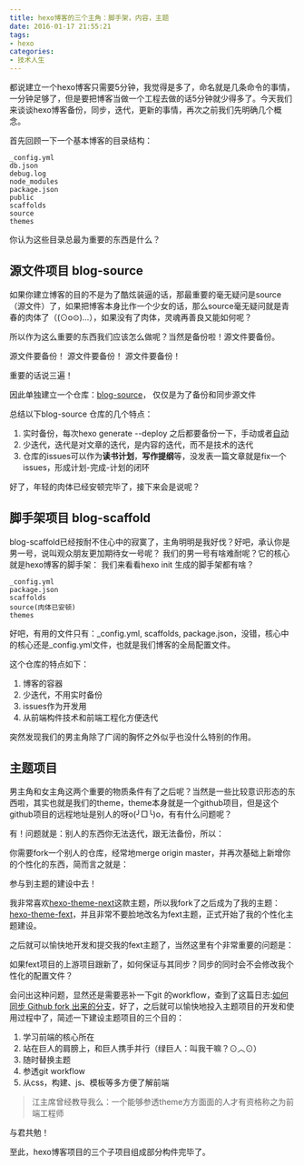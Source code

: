 ```yaml
---
title: hexo博客的三个主角：脚手架，内容，主题
date: 2016-01-17 21:55:21
tags: 
- hexo
categories:
- 技术人生
---
```

都说建立一个hexo博客只需要5分钟，我觉得是多了，命名就是几条命令的事情，一分钟足够了，但是要把博客当做一个工程去做的话5分钟就少得多了。今天我们来谈谈hexo博客备份，同步，迭代，更新的事情，再次之前我们先明确几个概念。


首先回顾一下一个基本博客的目录结构：

```
_config.yml
db.json
debug.log
node_modules
package.json
public
scaffolds
source
themes
```

你认为这些目录总最为重要的东西是什么？

## 源文件项目 blog-source
如果你建立博客的目的不是为了酷炫装逼的话，那最重要的毫无疑问是source（源文件）了，如果把博客本身比作一个少女的话，那么source毫无疑问就是青春的肉体了（(⊙o⊙)…），如果没有了肉体，灵魂再善良又能如何呢？

所以作为这么重要的东西我们应该怎么做呢？当然是备份啦！源文件要备份。

源文件要备份！
源文件要备份！
源文件要备份！

重要的话说三遍！

因此单独建立一个仓库：[blog-source](https://github.com/yqfang/blog-source)， 仅仅是为了备份和同步源文件

总结以下blog-source 仓库的几个特点：
1. 实时备份，每次hexo generate --deploy 之后都要备份一下，手动或者[自动](http://notes.xiamo.tk/2015-07-06-%E8%87%AA%E5%8A%A8%E5%A4%87%E4%BB%BDHexo%E5%8D%9A%E5%AE%A2%E6%BA%90%E6%96%87%E4%BB%B6.html)
2. 少迭代，迭代是对文章的迭代，是内容的迭代，而不是技术的迭代
3. 仓库的issues可以作为**读书计划**，**写作提纲**等，没发表一篇文章就是fix一个issues，形成计划-完成-计划的闭环

好了，年轻的肉体已经安顿完毕了，接下来会是说呢？

## 脚手架项目 blog-scaffold
blog-scaffold已经按耐不住心中的寂寞了，主角明明是我好伐？好吧，承认你是男一号，说叫观众朋友更加期待女一号呢？
我们的男一号有啥难耐呢？它的核心就是hexo博客的脚手架：
我们来看看hexo init 生成的脚手架都有啥？
```
_config.yml
package.json
scaffolds
source(肉体已安顿)       
themes
```
好吧，有用的文件只有：_config.yml, scaffolds, package.json，没错，核心中的核心还是_config.yml文件，也就是我们博客的全局配置文件。

这个仓库的特点如下：
1. 博客的容器
2. 少迭代，不用实时备份
3. issues作为开发用
4. 从前端构件技术和前端工程化方便迭代

突然发现我们的男主角除了广阔的胸怀之外似乎也没什么特别的作用。


## 主题项目

男主角和女主角这两个重要的物质条件有了之后呢？当然是一些比较意识形态的东西啦，其实也就是我们的theme，theme本身就是一个github项目，但是这个github项目的远程地址是别人的呀o(╯□╰)o，有有什么问题呢？

有！问题就是：别人的东西你无法迭代，跟无法备份，所以：

你需要fork一个别人的仓库，经常地merge origin master，并再次基础上新增你的个性化的东西，简而言之就是：

参与到主题的建设中去！

我非常喜欢[hexo-theme-next](https://github.com/iissnan/hexo-theme-next)这款主题，所以我fork了之后成为了我的主题：
[hexo-theme-fext](https://github.com/yqfang/hexo-theme-fext)，并且非常不要脸地改名为fext主题，正式开始了我的个性化主题建设。


之后就可以愉快地开发和提交我的fext主题了，当然这里有个非常重要的问题是：

如果fext项目的上游项目跟新了，如何保证与其同步？同步的同时会不会修改我个性化的配置文件？

会问出这种问题，显然还是需要恶补一下git 的workflow，查到了这篇日志:[如何同步 Github fork 出来的分支](http://jinlong.github.io/2015/10/12/syncing-a-fork/)，好了，之后就可以愉快地投入主题项目的开发和使用过程中了，简述一下建设主题项目的三个目的：

1. 学习前端的核心所在
2. 站在巨人的肩膀上，和巨人携手并行（绿巨人：叫我干嘛？⊙︿⊙）
3. 随时替换主题
4. 参透git workflow
5. 从css，构建、js、模板等多方便了解前端

> 江主席曾经教导我么：一个能够参透theme方方面面的人才有资格称之为前端工程师

与君共勉！

至此，hexo博客项目的三个子项目组成部分构件完毕了。